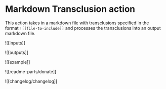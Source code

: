 # Markdown Transclusion action

This action takes in a markdown file with transclusions specified in the format ` ![[file-to-include]] ` and processes the transclusions into an output markdown file.

![[inputs]]

![[outputs]]

![[example]]

![[readme-parts/donate]]

![[changelog/changelog]]